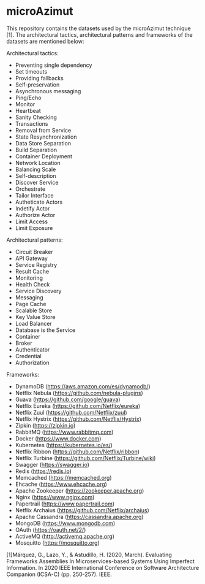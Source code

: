 # microAzimut

This repository contains the datasets used by the microAzimut technique [1]. The architectural tactics, architectural patterns and frameworks of the datasets are mentioned below:

Architectural tactics:

- Preventing single dependency	
- Set timeouts	
- Providing fallbacks	
- Self-preservation	
- Asynchronous messaging	
- Ping/Echo	
- Monitor	
- Heartbeat	
- Sanity Checking	
- Transactions	
- Removal from Service	
- State Resynchronization	
- Data Store Separation	
- Build Separation	
- Container Deployment	
- Network Location	
- Balancing Scale	
- Self-description	
- Discover Service	
- Orchestrate	
- Tailor Interface	
- Autheticate Actors	
- Indetify Actor	
- Authorize Actor	
- Limit Access	
- Limit Exposure

Architectural patterns:

- Circuit Breaker
- API Gateway
- Service Registry
- Result Cache
- Monitoring
- Health Check
- Service Discovery
- Messaging
- Page Cache
- Scalable Store
- Key Value Store
- Load Balancer
- Database is the Service
- Container
- Broker
- Authenticator
- Credential
- Authorization

Frameworks:

- DynamoDB (https://aws.amazon.com/es/dynamodb/)
- Netflix Nebula (https://github.com/nebula-plugins)
- Guava (https://github.com/google/guava)
- Netflix Eureka (https://github.com/Netflix/eureka)
- Netflix Zuul (https://github.com/Netflix/zuul)
- Netflix Hystrix (https://github.com/Netflix/Hystrix)
- Zipkin (https://zipkin.io)
- RabbitMQ (https://www.rabbitmq.com)
- Docker (https://www.docker.com)
- Kubernetes (https://kubernetes.io/es/)
- Netflix Ribbon (https://github.com/Netflix/ribbon)
- Netflix Turbine (https://github.com/Netflix/Turbine/wiki)
- Swagger (https://swagger.io)
- Redis (https://redis.io)
- Memcached (https://memcached.org)
- Ehcache (https://www.ehcache.org)
- Apache Zookeeper (https://zookeeper.apache.org)
- Nginx (https://www.nginx.com)
- Papertrail (https://www.papertrail.com)
- Netflix Archaius (https://github.com/Netflix/archaius)
- Apache Cassandra (https://cassandra.apache.org)
- MongoDB (https://www.mongodb.com)
- OAuth (https://oauth.net/2/)
- ActiveMQ (http://activemq.apache.org) 
- Mosquitto (https://mosquitto.org)


[1]Márquez, G., Lazo, Y., & Astudillo, H. (2020, March). Evaluating Frameworks Assemblies In Microservices-based Systems Using Imperfect Information. In 2020 IEEE International Conference on Software Architecture Companion (ICSA-C) (pp. 250-257). IEEE.

